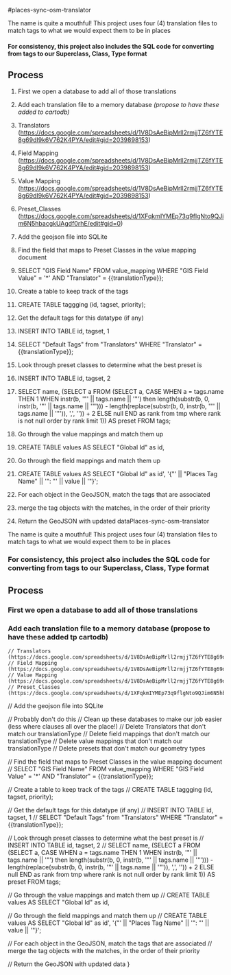 #places-sync-osm-translator

The name is quite a mouthful! This project uses four (4) translation files to match tags to what we would expect them to be in places

#### For consistency, this project also includes the SQL code for converting from tags to our Superclass, Class, Type format

## Process
1. First we open a database to add all of those translations

2. Add each translation file to a memory database *(propose to have these added to cartodb)*
  1. Translators (https://docs.google.com/spreadsheets/d/1V8DsAeBipMrll2rmjjTZ6fYTE8g69dI9k6V762K4PYA/edit#gid=2039898153)
  2. Field Mapping (https://docs.google.com/spreadsheets/d/1V8DsAeBipMrll2rmjjTZ6fYTE8g69dI9k6V762K4PYA/edit#gid=2039898153)
  3. Value Mapping (https://docs.google.com/spreadsheets/d/1V8DsAeBipMrll2rmjjTZ6fYTE8g69dI9k6V762K4PYA/edit#gid=2039898153)
  4. Preset_Classes (https://docs.google.com/spreadsheets/d/1XFqkmIYMEp73q9flgNto9QJim6N5hbacgkUAgdf0rhE/edit#gid=0)

3. Add the geojson file into SQLite

4. Find the field that maps to Preset Classes in the value mapping document
  1. SELECT "GIS Field Name" FROM value_mapping WHERE "GIS Field Value" = '*' AND "Translator" = {{translationType}};

5. Create a table to keep track of the tags
  1. CREATE TABLE taggging (id, tagset, priority);

6. Get the default tags for this datatype (if any)
  1. INSERT INTO TABLE id, tagset, 1
  2. SELECT "Default Tags" from "Translators" WHERE "Translator" = {{translationType}};

7. Look through preset classes to determine what the best preset is
  1. INSERT INTO TABLE id, tagset, 2
  2. SELECT name, (SELECT a FROM (SELECT a, CASE WHEN a = tags.name THEN 1 WHEN instr(b, '"' || tags.name || '"') then length(substr(b, 0, instr(b, '"' || tags.name || '"'))) - length(replace(substr(b, 0, instr(b, '"' || tags.name || '"')), ',', '')) + 2 ELSE null END as rank from tmp where rank is not null order by rank limit 1)) AS preset FROM tags;

8. Go through the value mappings and match them up
  1. CREATE TABLE values AS SELECT "Global Id" as id,

9. Go through the field mappings and match them up
  1. CREATE TABLE values AS SELECT "Global Id" as id', '{"' || "Places Tag Name" || '": "' || value || '"}';

10. For each object in the GeoJSON, match the tags that are associated
  1. merge the tag objects with the matches, in the order of their priority

11. Return the GeoJSON with updated dataPlaces-sync-osm-translator

The name is quite a mouthful! This project uses four (4) translation files to match tags to what we would expect them to be in places

### For consistency, this project also includes the SQL code for converting from tags to our Superclass, Class, Type format

## Process
  ### First we open a database to add all of those translations

### Add each translation file to a memory database (propose to have these added tp cartodb)
    // Translators (https://docs.google.com/spreadsheets/d/1V8DsAeBipMrll2rmjjTZ6fYTE8g69dI9k6V762K4PYA/edit#gid=2039898153)
    // Field Mapping (https://docs.google.com/spreadsheets/d/1V8DsAeBipMrll2rmjjTZ6fYTE8g69dI9k6V762K4PYA/edit#gid=2039898153)
    // Value Mapping (https://docs.google.com/spreadsheets/d/1V8DsAeBipMrll2rmjjTZ6fYTE8g69dI9k6V762K4PYA/edit#gid=2039898153)
    // Preset_Classes (https://docs.google.com/spreadsheets/d/1XFqkmIYMEp73q9flgNto9QJim6N5hbacgkUAgdf0rhE/edit#gid=0)

  // Add the geojson file into SQLite

  // Probably don't do this
  // Clean up these databases to make our job easier (less where clauses all over the place!)
    // Delete Translators that don't match our translationType
    // Delete field mappings that don't match our translationType
    // Delete value mappings that don't match our translationType
    // Delete presets that don't match our geometry types

  // Find the field that maps to Preset Classes in the value mapping document
    // SELECT "GIS Field Name" FROM value_mapping WHERE "GIS Field Value" = '*' AND "Translator" = {{translationType}};

  // Create a table to keep track of the tags
    // CREATE TABLE taggging (id, tagset, priority);

  // Get the default tags for this datatype (if any)
    // INSERT INTO TABLE id, tagset, 1
    // SELECT "Default Tags" from "Translators" WHERE "Translator" = {{translationType}};

  // Look through preset classes to determine what the best preset is
    // INSERT INTO TABLE id, tagset, 2
    // SELECT name, (SELECT a FROM (SELECT a, CASE WHEN a = tags.name THEN 1 WHEN instr(b, '"' || tags.name || '"') then length(substr(b, 0, instr(b, '"' || tags.name || '"'))) - length(replace(substr(b, 0, instr(b, '"' || tags.name || '"')), ',', '')) + 2 ELSE null END as rank from tmp where rank is not null order by rank limit 1)) AS preset FROM tags;

  // Go through the value mappings and match them up
    // CREATE TABLE values AS SELECT "Global Id" as id,

  // Go through the field mappings and match them up
    // CREATE TABLE values AS SELECT "Global Id" as id', '{"' || "Places Tag Name" || '": "' || value || '"}';

  // For each object in the GeoJSON, match the tags that are associated
    // merge the tag objects with the matches, in the order of their priority

  // Return the GeoJSON with updated data
}

